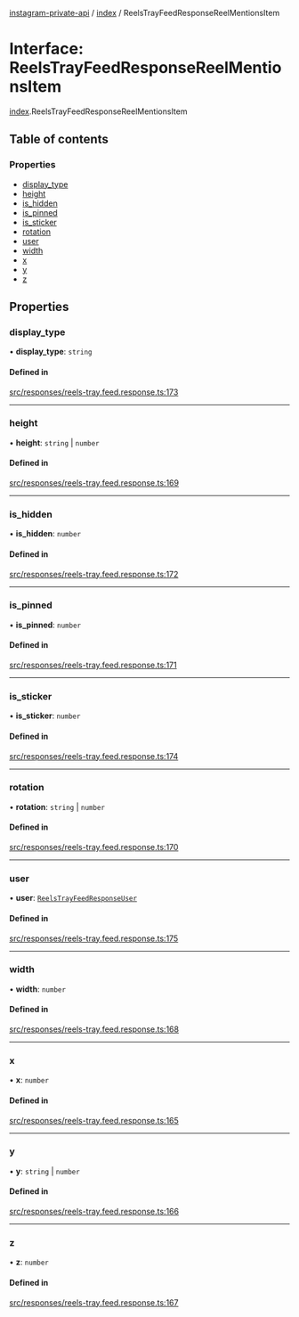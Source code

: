 [instagram-private-api](../../README.md) / [index](../../modules/index.md) / ReelsTrayFeedResponseReelMentionsItem

# Interface: ReelsTrayFeedResponseReelMentionsItem

[index](../../modules/index.md).ReelsTrayFeedResponseReelMentionsItem

## Table of contents

### Properties

- [display\_type](ReelsTrayFeedResponseReelMentionsItem.md#display_type)
- [height](ReelsTrayFeedResponseReelMentionsItem.md#height)
- [is\_hidden](ReelsTrayFeedResponseReelMentionsItem.md#is_hidden)
- [is\_pinned](ReelsTrayFeedResponseReelMentionsItem.md#is_pinned)
- [is\_sticker](ReelsTrayFeedResponseReelMentionsItem.md#is_sticker)
- [rotation](ReelsTrayFeedResponseReelMentionsItem.md#rotation)
- [user](ReelsTrayFeedResponseReelMentionsItem.md#user)
- [width](ReelsTrayFeedResponseReelMentionsItem.md#width)
- [x](ReelsTrayFeedResponseReelMentionsItem.md#x)
- [y](ReelsTrayFeedResponseReelMentionsItem.md#y)
- [z](ReelsTrayFeedResponseReelMentionsItem.md#z)

## Properties

### display\_type

• **display\_type**: `string`

#### Defined in

[src/responses/reels-tray.feed.response.ts:173](https://github.com/Nerixyz/instagram-private-api/blob/0e0721c/src/responses/reels-tray.feed.response.ts#L173)

___

### height

• **height**: `string` \| `number`

#### Defined in

[src/responses/reels-tray.feed.response.ts:169](https://github.com/Nerixyz/instagram-private-api/blob/0e0721c/src/responses/reels-tray.feed.response.ts#L169)

___

### is\_hidden

• **is\_hidden**: `number`

#### Defined in

[src/responses/reels-tray.feed.response.ts:172](https://github.com/Nerixyz/instagram-private-api/blob/0e0721c/src/responses/reels-tray.feed.response.ts#L172)

___

### is\_pinned

• **is\_pinned**: `number`

#### Defined in

[src/responses/reels-tray.feed.response.ts:171](https://github.com/Nerixyz/instagram-private-api/blob/0e0721c/src/responses/reels-tray.feed.response.ts#L171)

___

### is\_sticker

• **is\_sticker**: `number`

#### Defined in

[src/responses/reels-tray.feed.response.ts:174](https://github.com/Nerixyz/instagram-private-api/blob/0e0721c/src/responses/reels-tray.feed.response.ts#L174)

___

### rotation

• **rotation**: `string` \| `number`

#### Defined in

[src/responses/reels-tray.feed.response.ts:170](https://github.com/Nerixyz/instagram-private-api/blob/0e0721c/src/responses/reels-tray.feed.response.ts#L170)

___

### user

• **user**: [`ReelsTrayFeedResponseUser`](ReelsTrayFeedResponseUser.md)

#### Defined in

[src/responses/reels-tray.feed.response.ts:175](https://github.com/Nerixyz/instagram-private-api/blob/0e0721c/src/responses/reels-tray.feed.response.ts#L175)

___

### width

• **width**: `number`

#### Defined in

[src/responses/reels-tray.feed.response.ts:168](https://github.com/Nerixyz/instagram-private-api/blob/0e0721c/src/responses/reels-tray.feed.response.ts#L168)

___

### x

• **x**: `number`

#### Defined in

[src/responses/reels-tray.feed.response.ts:165](https://github.com/Nerixyz/instagram-private-api/blob/0e0721c/src/responses/reels-tray.feed.response.ts#L165)

___

### y

• **y**: `string` \| `number`

#### Defined in

[src/responses/reels-tray.feed.response.ts:166](https://github.com/Nerixyz/instagram-private-api/blob/0e0721c/src/responses/reels-tray.feed.response.ts#L166)

___

### z

• **z**: `number`

#### Defined in

[src/responses/reels-tray.feed.response.ts:167](https://github.com/Nerixyz/instagram-private-api/blob/0e0721c/src/responses/reels-tray.feed.response.ts#L167)
